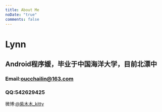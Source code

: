 ```yaml
---
title: About Me
noDate: "true"
comments: false
---
```

# Lynn
## Android程序媛，毕业于中国海洋大学，目前北漂中
<!-- more -->
### Email:oucchailin@163.com
### QQ:542629425

微博:[@紫木木_kitty](http://weibo.com/1212998341)
